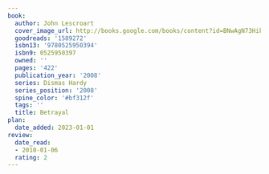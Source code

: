 ```yaml
---
book:
  author: John Lescroart
  cover_image_url: http://books.google.com/books/content?id=BNwAgN73HikC&printsec=frontcover&img=1&zoom=1&edge=curl&source=gbs_api
  goodreads: '1589272'
  isbn13: '9780525950394'
  isbn9: 0525950397
  owned: ''
  pages: '422'
  publication_year: '2008'
  series: Dismas Hardy
  series_position: '2008'
  spine_color: '#bf312f'
  tags: ''
  title: Betrayal
plan:
  date_added: 2023-01-01
review:
  date_read:
  - 2010-01-06
  rating: 2
---
```

